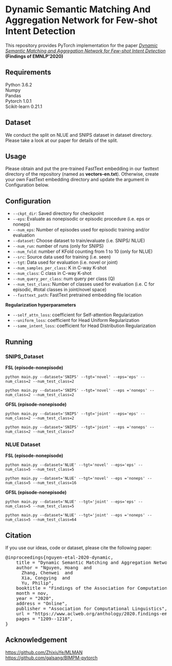 # Dynamic Semantic Matching And Aggregation Network for Few-shot Intent Detection
This repository provides PyTorch implementation for the paper [*Dynamic Semantic Matching and Aggregation Network for Few-shot Intent Detection*](https://www.aclweb.org/anthology/2020.findings-emnlp.108/) **(Findings of EMNLP'2020)**

## Requirements
Python 3.6.2 <br />
Numpy <br />
Pandas <br />
Pytorch 1.0.1 <br />
Scikit-learn 0.21.1 <br />

## Dataset
We conduct the split on NLUE and SNIPS dataset in dataset directory. Please take a look at our paper for details of the split.

## Usage
Please obtain and put the pre-trained FastText embedding in our fasttext directory of the repository (named as **vectors-en.txt**). Otherwise, create your own FastText embedding directory and update the argument in Configuration below. </br>
 
## Configuration
* ```--ckpt_dir```: Saved directory for checkpoint
* ```--eps```: Evaluate as nonepisodic or episodic procedure (i.e. eps or noneps)
* ```--num_eps```: Number of episodes used for episodic training and/or evaluation
* ```--dataset```: Choose dataset to train/evaluate (i.e. SNIPS/ NLUE)
* ```--num_run```: number of runs (only for SNIPS)
* ```--num_fold```: number of KFold counting from 1 to 10 (only for NLUE)
* ```--src```: Source data used for training (i.e. seen)
* ```--tgt```: Data used for evaluation (i.e. novel or joint)
* ```--num_samples_per_class```: K in C-way K-shot
* ```--num_class```: C class in C-way K-shot
* ```--num_query_per_class```: num query per class (Q)
* ```--num_test_class```: Number of classes used for evaluation (i.e. C for episodic, #total classes in joint/novel space)
* ```--fasttext_path```: FastText pretrained embedding file location

**Regularization hyperparameters**
* ```--self_attn_loss```: coefficient for Self-attention Regularization 
* ```--uniform_loss```: coefficient for Head Uniform Regularization
* ```--same_intent_loss```: coefficient for Head Distribution Regularization



## Running
### SNIPS_Dataset
**FSL (episode-nonepisode)**
```
python main.py --dataset='SNIPS' --tgt='novel' --eps='eps' --num_class=2 --num_test_class=2
```
```
python main.py --dataset='SNIPS' --tgt='novel' --eps ='noneps' --num_class=2 --num_test_class=2
```

**GFSL (episode-nonepisode)**
```
python main.py --dataset='SNIPS' --tgt='joint' --eps='eps' --num_class=2 --num_test_class=2
```
```
python main.py --dataset='SNIPS' --tgt='joint' --eps ='noneps' --num_class=2 --num_test_class=7
```

### NLUE Dataset
**FSL (episode-nonepisode)**
```
python main.py --dataset='NLUE' --tgt='novel' --eps='eps' --num_class=5 --num_test_class=5
```
```
python main.py --dataset='NLUE' --tgt='novel' --eps ='noneps' --num_class=5 --num_test_class=16
```

**GFSL (episode-nonepisode)**
```
python main.py --dataset='NLUE' --tgt='joint' --eps='eps' --num_class=5 --num_test_class=5
```
```
python main.py --dataset='NLUE' --tgt='joint' --eps ='noneps' --num_class=5 --num_test_class=64
```

## Citation
If you use our ideas, code or dataset, please cite the following paper:
<pre>
@inproceedings{nguyen-etal-2020-dynamic,
    title = "Dynamic Semantic Matching and Aggregation Network for Few-shot Intent Detection",
    author = "Nguyen, Hoang  and
      Zhang, Chenwei  and
      Xia, Congying  and
      Yu, Philip",
    booktitle = "Findings of the Association for Computational Linguistics: EMNLP 2020",
    month = nov,
    year = "2020",
    address = "Online",
    publisher = "Association for Computational Linguistics",
    url = "https://www.aclweb.org/anthology/2020.findings-emnlp.108",
    pages = "1209--1218",
}
</pre>

## Acknowledgement
https://github.com/ZhixiuYe/MLMAN </br>
https://github.com/galsang/BIMPM-pytorch



